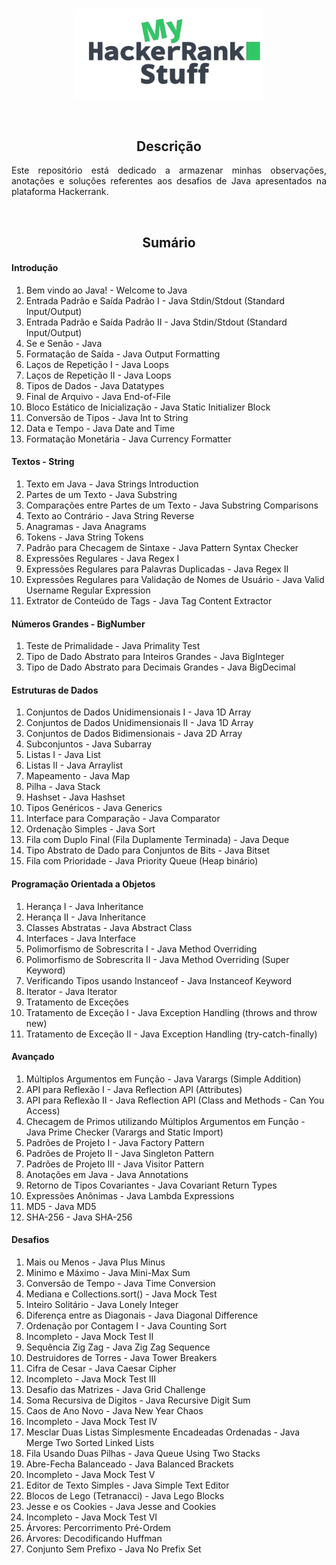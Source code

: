 <br>
<p align="center">
  <img width="300px" heigth="300px" src="https://github.com/ErickB51/hackerrank-stuff/blob/main/imagens/my-hackerrank-stuff-logo-redimensionada.png">
</p>
<br>

<h2 align="center">Descrição</h2>

<p  align="justify">Este repositório está dedicado a armazenar minhas observações, anotações e soluções referentes aos desafios de Java apresentados na plataforma Hackerrank.</p>

<br>

<h2 align="center">Sumário</h2>

<h4>Introdução</h4>
<ol>
  <li>Bem vindo ao Java! - Welcome to Java</li>
  <li>Entrada Padrão e Saída Padrão I - Java Stdin/Stdout (Standard Input/Output)</li>
  <li>Entrada Padrão e Saída Padrão II - Java Stdin/Stdout (Standard Input/Output)</li>
  <li>Se e Senão - Java</li>
  <li>Formatação de Saída - Java Output Formatting</li>
  <li>Laços de Repetição I - Java Loops</li>
  <li>Laços de Repetição II - Java Loops</li>
  <li>Tipos de Dados - Java Datatypes</li>
  <li>Final de Arquivo - Java End-of-File</li>
  <li>Bloco Estático de Inicialização - Java Static Initializer Block</li>
  <li>Conversão de Tipos - Java Int to String</li>
  <li>Data e Tempo - Java Date and Time</li>
  <li>Formatação Monetária - Java Currency Formatter</li>
</ol>

<h4>Textos - String</h4>
<ol>
  <li>Texto em Java - Java Strings Introduction</li>
  <li>Partes de um Texto - Java Substring</li>
  <li>Comparações entre Partes de um Texto - Java Substring Comparisons</li>
  <li>Texto ao Contrário - Java String Reverse</li>
  <li>Anagramas - Java Anagrams</li>
  <li>Tokens - Java String Tokens</li>
  <li>Padrão para Checagem de Sintaxe - Java Pattern Syntax Checker</li>
  <li>Expressões Regulares - Java Regex I</li>
  <li>Expressões Regulares para Palavras Duplicadas - Java Regex II</li>
  <li>Expressões Regulares para Validação de Nomes de Usuário - Java Valid Username Regular Expression</li>
  <li>Extrator de Conteúdo de Tags - Java Tag Content Extractor</li>
</ol>

<h4>Números Grandes - BigNumber</h4>
<ol>
  <li>Teste de Primalidade - Java Primality Test</li>
  <li>Tipo de Dado Abstrato para Inteiros Grandes - Java BigInteger</li>
  <li>Tipo de Dado Abstrato para Decimais Grandes - Java BigDecimal</li>
</ol>

<h4>Estruturas de Dados</h4>
<ol>
  <li>Conjuntos de Dados Unidimensionais I - Java 1D Array</li>
  <li>Conjuntos de Dados Unidimensionais II - Java 1D Array</li>
  <li>Conjuntos de Dados Bidimensionais - Java 2D Array</li>
  <li>Subconjuntos - Java Subarray</li>
  <li>Listas I - Java List</li>
  <li>Listas II - Java Arraylist</li>
  <li>Mapeamento - Java Map</li>
  <li>Pilha - Java Stack</li>
  <li>Hashset - Java Hashset</li>
  <li>Tipos Genéricos - Java Generics</li>
  <li>Interface para Comparação - Java Comparator</li>
  <li>Ordenação Simples - Java Sort</li>
  <li>Fila com Duplo Final (Fila Duplamente Terminada) - Java Deque</li>
  <li>Tipo Abstrato de Dado para Conjuntos de Bits - Java Bitset</li>
  <li>Fila com Prioridade - Java Priority Queue (Heap binário)</li>
</ol>

<h4>Programação Orientada a Objetos</h4>
<ol>
  <li>Herança I -  Java Inheritance</li>
  <li>Herança II - Java Inheritance</li>
  <li>Classes Abstratas - Java Abstract Class</li>
  <li>Interfaces - Java Interface</li>
  <li>Polimorfismo de Sobrescrita I - Java Method Overriding</li>
  <li>Polimorfismo de Sobrescrita II - Java Method Overriding (Super Keyword)</li>
  <li>Verificando Tipos usando Instanceof - Java Instanceof Keyword</li>
  <li>Iterator - Java Iterator</li>
  <li>Tratamento de Exceções</li>
  <li>Tratamento de Exceção I - Java Exception Handling (throws and throw new)</li>
  <li>Tratamento de Exceção II - Java Exception Handling (try-catch-finally)</li>
</ol>

<h4>Avançado</h4>
<ol>
  <li>Múltiplos Argumentos em Função - Java Varargs (Simple Addition)</li>
  <li>API para Reflexão I - Java Reflection API (Attributes)</li>
  <li>API para Reflexão II -  Java Reflection API (Class and Methods - Can You Access)</li>
  <li>Checagem de Primos utilizando Múltiplos Argumentos em Função - Java Prime Checker (Varargs and Static Import)</li>
  <li>Padrões de Projeto I - Java Factory Pattern</li>
  <li>Padrões de Projeto II - Java Singleton Pattern</li>
  <li>Padrões de Projeto III - Java Visitor Pattern</li>
  <li>Anotações em Java - Java Annotations</li>
  <li>Retorno de Tipos Covariantes - Java Covariant Return Types</li>
  <li>Expressões Anônimas - Java Lambda Expressions</li>
  <li>MD5 - Java MD5</li>
  <li>SHA-256 - Java SHA-256</li>
</ol>
<h4>Desafios</h4>
<ol>
  <li>Mais ou Menos - Java Plus Minus</li>
  <li>Minimo e Máximo - Java Mini-Max Sum</li>
  <li>Conversão de Tempo - Java Time Conversion</li>
  <li>Mediana e Collections.sort() - Java Mock Test</li>
  <li>Inteiro Solitário - Java Lonely Integer</li>
  <li>Diferença entre as Diagonais - Java Diagonal Difference</li>
  <li>Ordenação por Contagem I - Java Counting Sort</li>
  <li>Incompleto -  Java Mock Test II</li>
  <li>Sequência Zig Zag -  Java Zig Zag Sequence</li>
  <li>Destruidores de Torres - Java Tower Breakers</li>
  <li>Cifra de Cesar - Java Caesar Cipher</li>
  <li>Incompleto -  Java Mock Test III</li>
  <li>Desafio das Matrizes -  Java Grid Challenge</li>
  <li>Soma Recursiva de Digitos - Java Recursive Digit Sum</li>
  <li>Caos de Ano Novo - Java New Year Chaos</li>
  <li>Incompleto - Java Mock Test IV</li>
  <li>Mesclar Duas Listas Simplesmente Encadeadas Ordenadas - Java Merge Two Sorted Linked Lists</li>
  <li>Fila Usando Duas Pilhas - Java Queue Using Two Stacks</li>
  <li>Abre-Fecha Balanceado - Java Balanced Brackets</li>
  <li>Incompleto - Java Mock Test V</li>
  <li>Editor de Texto Simples - Java Simple Text Editor</li>
  <li>Blocos de Lego (Tetranacci) - Java Lego Blocks</li>
  <li>Jesse e os Cookies - Java Jesse and Cookies</li>
  <li>Incompleto - Java Mock Test VI</li>
  <li>Árvores: Percorrimento Pré-Ordem</li>
  <li>Árvores: Decodificando Huffman</li>
  <li>Conjunto Sem Prefixo - Java No Prefix Set</li>
</ol>
